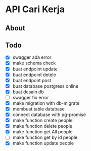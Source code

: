 # **API Cari Kerja**

## About

## Todo

- [x] swagger ada error
- [x] make schema check
- [x] buat endpoint update
- [x] buat endpoint detele
- [x] buat endpont post
- [x] buat database postgress online
- [x] buat desain db
- [ ] swagger fix error
- [x] make migration with db-migrate
- [x] membuat table database
- [x] connect database with pg-promise
- [x] make function create people
- [x] make function delete people
- [x] make function get All people
- [ ] make function get by id people
- [x] make function update people
